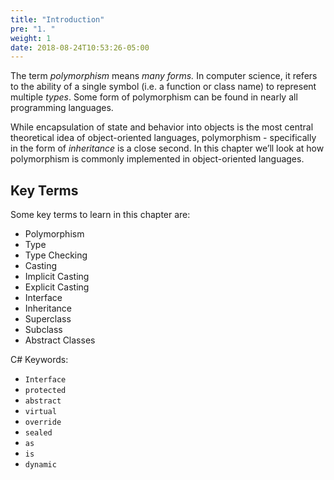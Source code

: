 ```yaml
---
title: "Introduction"
pre: "1. "
weight: 1
date: 2018-08-24T10:53:26-05:00
---
```

The term *polymorphism* means *many forms.*  In computer science, it refers to the ability of a single symbol (i.e. a function or class name) to represent multiple *types*.  Some form of polymorphism can be found in nearly all programming languages. 

While encapsulation of state and behavior into objects is the most central theoretical idea of object-oriented languages, polymorphism - specifically in the form of _inheritance_ is a close second.  In this chapter we’ll look at how polymorphism is commonly implemented in object-oriented languages.

## Key Terms

Some key terms to learn in this chapter are:
* Polymorphism
* Type
* Type Checking
* Casting
* Implicit Casting
* Explicit Casting
* Interface
* Inheritance
* Superclass
* Subclass
* Abstract Classes

C# Keywords:
* `Interface`
* `protected`
* `abstract`
* `virtual`
* `override`
* `sealed` 
* `as`
* `is`
* `dynamic` 
